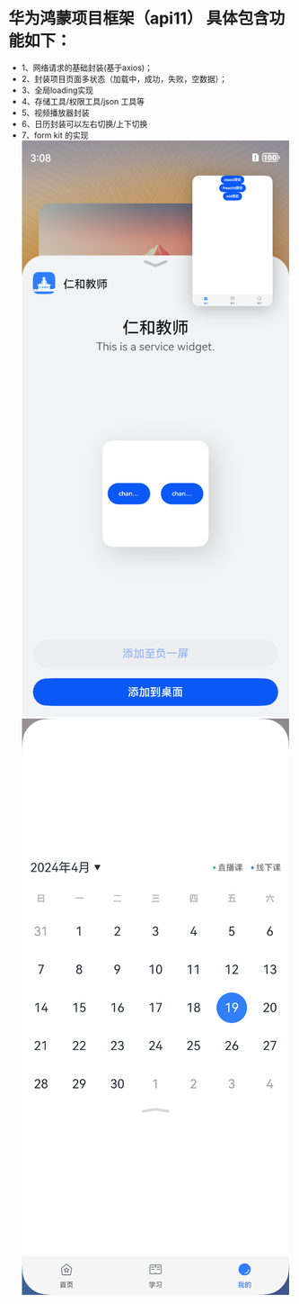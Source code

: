 # 华为鸿蒙项目框架（api11） 具体包含功能如下：
* 1、网络请求的基础封装(基于axios)；
* 2、封装项目页面多状态（加载中，成功，失败，空数据）；
* 3、全局loading实现
* 4、存储工具/权限工具/json 工具等
* 5、视频播放器封装
* 6、日历封装可以左右切换/上下切换
* 7、form kit 的实现
![Screenshot_2024-04-19T150845.png](screenshot%2FScreenshot_2024-04-19T150845.png)
![Screenshot_2024-04-19T150923.png](screenshot%2FScreenshot_2024-04-19T150923.png)